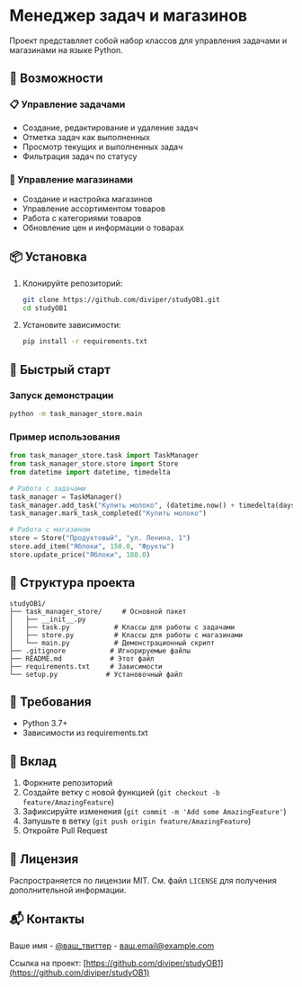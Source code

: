 # Менеджер задач и магазинов

Проект представляет собой набор классов для управления задачами и магазинами на языке Python.

## 🚀 Возможности

### 📋 Управление задачами
- Создание, редактирование и удаление задач
- Отметка задач как выполненных
- Просмотр текущих и выполненных задач
- Фильтрация задач по статусу

### 🏪 Управление магазинами
- Создание и настройка магазинов
- Управление ассортиментом товаров
- Работа с категориями товаров
- Обновление цен и информации о товарах

## 📦 Установка

1. Клонируйте репозиторий:
   ```bash
   git clone https://github.com/diviper/studyOB1.git
   cd studyOB1
   ```

2. Установите зависимости:
   ```bash
   pip install -r requirements.txt
   ```

## 🚀 Быстрый старт

### Запуск демонстрации
```bash
python -m task_manager_store.main
```

### Пример использования

```python
from task_manager_store.task import TaskManager
from task_manager_store.store import Store
from datetime import datetime, timedelta

# Работа с задачами
task_manager = TaskManager()
task_manager.add_task("Купить молоко", (datetime.now() + timedelta(days=1)).strftime("%Y-%m-%d"))
task_manager.mark_task_completed("Купить молоко")

# Работа с магазином
store = Store("Продуктовый", "ул. Ленина, 1")
store.add_item("Яблоки", 150.0, "Фрукты")
store.update_price("Яблоки", 180.0)
```

## 📁 Структура проекта

```
studyOB1/
├── task_manager_store/     # Основной пакет
│   ├── __init__.py
│   ├── task.py           # Классы для работы с задачами
│   ├── store.py          # Классы для работы с магазинами
│   └── main.py           # Демонстрационный скрипт
├── .gitignore           # Игнорируемые файлы
├── README.md            # Этот файл
├── requirements.txt     # Зависимости
└── setup.py            # Установочный файл
```

## 📝 Требования
- Python 3.7+
- Зависимости из requirements.txt

## 🤝 Вклад
1. Форкните репозиторий
2. Создайте ветку с новой функцией (`git checkout -b feature/AmazingFeature`)
3. Зафиксируйте изменения (`git commit -m 'Add some AmazingFeature'`)
4. Запушьте в ветку (`git push origin feature/AmazingFeature`)
5. Откройте Pull Request

## 📄 Лицензия
Распространяется по лицензии MIT. См. файл `LICENSE` для получения дополнительной информации.

## 📬 Контакты
Ваше имя - [@ваш_твиттер](https://twitter.com/ваш_твиттер) - ваш.email@example.com

Ссылка на проект: [https://github.com/diviper/studyOB1](https://github.com/diviper/studyOB1)
